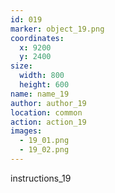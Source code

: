 ```yaml
---
id: 019
marker: object_19.png
coordinates:
  x: 9200
  y: 2400
size:
  width: 800
  height: 600
name: name_19
author: author_19
location: common
action: action_19
images:
  - 19_01.png
  - 19_02.png
---
```


instructions_19
